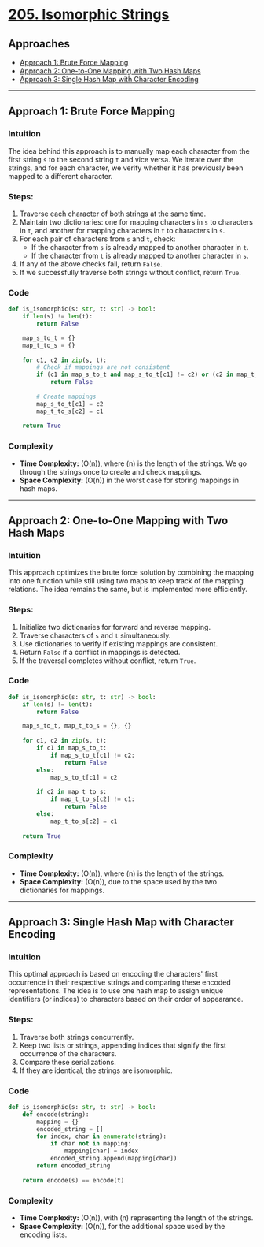 # [205. Isomorphic Strings](https://leetcode.com/problems/isomorphic-strings/)

## Approaches

- [Approach 1: Brute Force Mapping](#approach-1-brute-force-mapping)
- [Approach 2: One-to-One Mapping with Two Hash Maps](#approach-2-one-to-one-mapping-with-two-hash-maps)
- [Approach 3: Single Hash Map with Character Encoding](#approach-3-single-hash-map-with-character-encoding)

---

## Approach 1: Brute Force Mapping

### Intuition
The idea behind this approach is to manually map each character from the first string `s` to the second string `t` and vice versa. We iterate over the strings, and for each character, we verify whether it has previously been mapped to a different character.

### Steps:
1. Traverse each character of both strings at the same time.
2. Maintain two dictionaries: one for mapping characters in `s` to characters in `t`, and another for mapping characters in `t` to characters in `s`.
3. For each pair of characters from `s` and `t`, check:
   - If the character from `s` is already mapped to another character in `t`.
   - If the character from `t` is already mapped to another character in `s`.
4. If any of the above checks fail, return `False`.
5. If we successfully traverse both strings without conflict, return `True`.

### Code
```python
def is_isomorphic(s: str, t: str) -> bool:
    if len(s) != len(t):
        return False

    map_s_to_t = {}
    map_t_to_s = {}
    
    for c1, c2 in zip(s, t):
        # Check if mappings are not consistent
        if (c1 in map_s_to_t and map_s_to_t[c1] != c2) or (c2 in map_t_to_s and map_t_to_s[c2] != c1):
            return False
        
        # Create mappings
        map_s_to_t[c1] = c2
        map_t_to_s[c2] = c1
        
    return True
```

### Complexity
- **Time Complexity:** \(O(n)\), where \(n\) is the length of the strings. We go through the strings once to create and check mappings.
- **Space Complexity:** \(O(n)\) in the worst case for storing mappings in hash maps.

---

## Approach 2: One-to-One Mapping with Two Hash Maps

### Intuition
This approach optimizes the brute force solution by combining the mapping into one function while still using two maps to keep track of the mapping relations. The idea remains the same, but is implemented more efficiently.

### Steps:
1. Initialize two dictionaries for forward and reverse mapping.
2. Traverse characters of `s` and `t` simultaneously.
3. Use dictionaries to verify if existing mappings are consistent.
4. Return `False` if a conflict in mappings is detected.
5. If the traversal completes without conflict, return `True`.

### Code
```python
def is_isomorphic(s: str, t: str) -> bool:
    if len(s) != len(t):
        return False

    map_s_to_t, map_t_to_s = {}, {}
    
    for c1, c2 in zip(s, t):
        if c1 in map_s_to_t:
            if map_s_to_t[c1] != c2:
                return False
        else:
            map_s_to_t[c1] = c2
        
        if c2 in map_t_to_s:
            if map_t_to_s[c2] != c1:
                return False
        else:
            map_t_to_s[c2] = c1
    
    return True
```

### Complexity
- **Time Complexity:** \(O(n)\), where \(n\) is the length of the strings.
- **Space Complexity:** \(O(n)\), due to the space used by the two dictionaries for mappings.

---

## Approach 3: Single Hash Map with Character Encoding

### Intuition
This optimal approach is based on encoding the characters' first occurrence in their respective strings and comparing these encoded representations. The idea is to use one hash map to assign unique identifiers (or indices) to characters based on their order of appearance.

### Steps:
1. Traverse both strings concurrently.
2. Keep two lists or strings, appending indices that signify the first occurrence of the characters.
3. Compare these serializations.
4. If they are identical, the strings are isomorphic.

### Code
```python
def is_isomorphic(s: str, t: str) -> bool:
    def encode(string):
        mapping = {}
        encoded_string = []
        for index, char in enumerate(string):
            if char not in mapping:
                mapping[char] = index
            encoded_string.append(mapping[char])
        return encoded_string
    
    return encode(s) == encode(t)
```

### Complexity
- **Time Complexity:** \(O(n)\), with \(n\) representing the length of the strings.
- **Space Complexity:** \(O(n)\), for the additional space used by the encoding lists.

